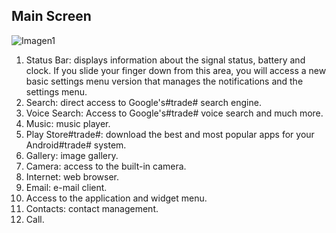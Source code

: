 ## Main Screen

![Imagen1](http://static.energysistem.com/images/manuals/39530/53707eb01dbf1.jpg)

1. Status Bar: displays information about the signal status, battery and clock. If you slide your finger down from this area,
you will access a new basic settings menu version that manages the notifications and the settings menu.
2. Search: direct access to Google's#trade# search engine.
3. Voice Search: Access to Google's#trade# voice search and much more.
4. Music: music player.
5. Play Store#trade#: download the best and most popular apps for your Android#trade# system.
6. Gallery: image gallery.
7. Camera: access to the built-in camera.
8. Internet: web browser.
9. Email: e-mail client.
10. Access to the application and widget menu.
11. Contacts: contact management.
12. Call.
